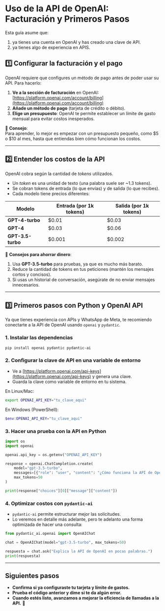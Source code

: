 # Uso de la API de OpenAI: Facturación y Primeros Pasos
Esta guía asume que:
1. ya tienes una cuenta en OpenAI y has creado una clave de API.
2. ya tienes algo de experiencia en APIS.

## **1️⃣ Configurar la facturación y el pago**
OpenAI requiere que configures un método de pago antes de poder usar su API. Para hacerlo:

1. **Ve a la sección de facturación** en OpenAI: [https://platform.openai.com/account/billing](https://platform.openai.com/account/billing)  
2. **Añade un método de pago** (tarjeta de crédito o débito).  
3. **Elige un presupuesto**: OpenAI te permite establecer un límite de gasto mensual para evitar costos inesperados.

📌 **Consejo**:  
Para aprender, lo mejor es empezar con un presupuesto pequeño, como $5 o $10 al mes, hasta que entiendas bien cómo funcionan los costos.

---

## **2️⃣ Entender los costos de la API**
OpenAI cobra según la cantidad de *tokens* utilizados.  

- Un *token* es una unidad de texto (una palabra suele ser ~1.3 tokens).  
- Se cobran tokens de entrada (lo que envías) y de salida (lo que recibes).  
- Cada modelo tiene precios diferentes:

| Modelo         | Entrada (por 1k tokens) | Salida (por 1k tokens) |
|---------------|-----------------------|-----------------------|
| **GPT-4-turbo**  | $0.01                 | $0.03                 |
| **GPT-4**       | $0.03                 | $0.06                 |
| **GPT-3.5-turbo** | $0.001                 | $0.002                 |

📌 **Consejos para ahorrar dinero**:  
1. Usa **GPT-3.5-turbo** para pruebas, ya que es mucho más barato.  
2. Reduce la cantidad de tokens en tus peticiones (mantén los mensajes cortos y concisos).  
3. Si usas un historial de conversación, asegúrate de no enviar mensajes innecesarios.  

---

## **3️⃣ Primeros pasos con Python y OpenAI API**
Ya que tienes experiencia con APIs y WhatsApp de Meta, te recomiendo conectarte a la API de OpenAI usando `openai` y `pydantic`.

### **1. Instalar las dependencias**  
```bash
pip install openai pydantic pydantic-ai
```

### **2. Configurar la clave de API en una variable de entorno**  
- Ve a [https://platform.openai.com/api-keys](https://platform.openai.com/api-keys) y genera una clave.  
- Guarda la clave como variable de entorno en tu sistema.  

En Linux/Mac:
```bash
export OPENAI_API_KEY="tu_clave_aqui"
```

En Windows (PowerShell):
```powershell
$env:OPENAI_API_KEY="tu_clave_aqui"
```

### **3. Hacer una prueba con la API en Python**  
```python
import os
import openai

openai.api_key = os.getenv("OPENAI_API_KEY")

response = openai.ChatCompletion.create(
    model="gpt-3.5-turbo",
    messages=[{"role": "user", "content": "¿Cómo funciona la API de OpenAI?"}],
    max_tokens=50
)

print(response["choices"][0]["message"]["content"])
```

### **4. Optimizar costos con `pydantic-ai`**  
- `pydantic-ai` permite estructurar mejor las solicitudes.  
- Lo veremos en detalle más adelante, pero te adelanto una forma optimizada de hacer una consulta:

```python
from pydantic_ai.openai import OpenAIChat

chat = OpenAIChat(model="gpt-3.5-turbo", max_tokens=50)

respuesta = chat.ask("Explica la API de OpenAI en pocas palabras.")
print(respuesta)
```

---

## **Siguientes pasos**
- **Confirma si ya configuraste tu tarjeta y límite de gastos.**  
- **Prueba el código anterior y dime si te da algún error.**  
- **Cuando estés listo, avanzamos a mejorar la eficiencia de llamadas a la API.** 🚀
